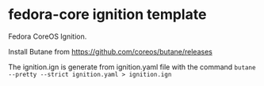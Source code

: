 # fedora-core ignition template

Fedora CoreOS Ignition.

Install Butane from https://github.com/coreos/butane/releases

The ignition.ign is generate from ignition.yaml file with the command
`butane --pretty --strict ignition.yaml > ignition.ign`